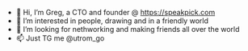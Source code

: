 - 👋 Hi, I’m Greg, a CTO and founder @ https://speakpick.com
- 👀 I’m interested in people, drawing and in a friendly world
- 💞️ I’m looking for nethworking and making friends all over the world
- 📫 Just TG me @utrom_go

<!---
Arnack/Arnack is a ✨ special ✨ repository because its `README.md` (this file) appears on your GitHub profile.
You can click the Preview link to take a look at your changes.
--->
